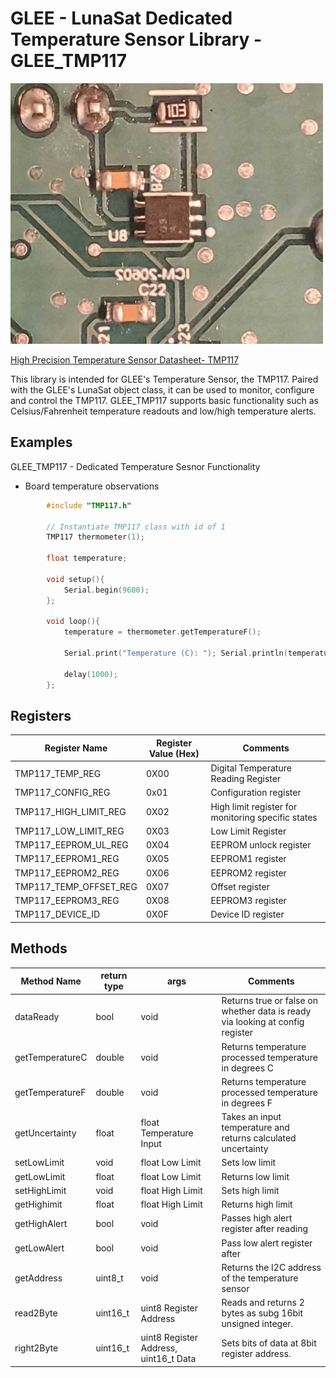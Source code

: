 # GLEE - LunaSat Dedicated Temperature Sensor Library - GLEE_TMP117

![High Precision Temperature Sensor Datasheet- TMP117](/Docs/Images/TMP117_close_up.jpg)

[High Precision Temperature Sensor Datasheet- TMP117](https://cdn.sparkfun.com/assets/9/e/5/1/8/tmp117.pdf)

This library is intended for GLEE's Temperature Sensor, the TMP117. Paired with the GLEE's LunaSat object class, it can be used to monitor, configure and control the TMP117. GLEE_TMP117 supports basic functionality such as Celsius/Fahrenheit temperature readouts and low/high temperature alerts. 

## Examples

GLEE_TMP117 - Dedicated Temperature Sesnor Functionality
- Board temperature observations
```C++
        #include "TMP117.h"

        // Instantiate TMP117 class with id of 1
        TMP117 thermometer(1);

        float temperature; 

        void setup(){
            Serial.begin(9600);
        };

        void loop(){
            temperature = thermometer.getTemperatureF();
            
            Serial.print("Temperature (C): "); Serial.println(temperature);

            delay(1000);
        };
```

## Registers
	
| Register Name | Register Value (Hex) | Comments  |
|---|---|---|
| TMP117_TEMP_REG				| 0X00 | Digital Temperature Reading Register  |  
| TMP117_CONFIG_REG     | 0x01 | Configuration register |   
| TMP117_HIGH_LIMIT_REG | 0X02 | High limit register for monitoring specific states |
| TMP117_LOW_LIMIT_REG  | 0X03 | Low Limit Register |
| TMP117_EEPROM_UL_REG 	| 0X04 | EEPROM unlock register |
| TMP117_EEPROM1_REG  	| 0X05 | EEPROM1 register |
| TMP117_EEPROM2_REG  	| 0X06 | EEPROM2 register |
| TMP117_TEMP_OFFSET_REG| 0X07 | Offset register |
| TMP117_EEPROM3_REG  	| 0X08 | EEPROM3 register |
| TMP117_DEVICE_ID  	| 0X0F | Device ID register |)

## Methods 

| Method Name | return type | args | Comments  |
|---|---|---|---|
| dataReady | bool | void | Returns true or false on whether data is ready via looking at config register |
| getTemperatureC | double | void | Returns temperature processed temperature in degrees C |
| getTemperatureF | double | void | Returns temperature processed temperature in degrees F |
| getUncertainty | float | float Temperature Input | Takes an input temperature and returns calculated uncertainty |
| setLowLimit | void | float Low Limit | Sets low limit |
| getLowLimit | float | float Low Limit | Returns low limit |
| setHighLimit | void | float High Limit | Sets high limit |
| getHighimit | float | float High Limit | Returns high limit |
| getHighAlert | bool | void | Passes high alert register after reading |
| getLowAlert | bool | void | Pass low alert register after |
| getAddress | uint8_t | void | Returns the I2C address of the temperature sensor |
| read2Byte | uint16_t | uint8 Register Address | Reads and returns 2 bytes as subg 16bit unsigned integer. |
| right2Byte | uint16_t | uint8 Register Address, uint16_t Data | Sets bits of data at 8bit register address. |

